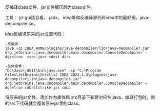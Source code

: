 反编译class文件，jar文件解压后为class文件。

工具：
jd-gui适合看。
jadx。
idea看和反编译源代码idea中的最好用，java-decompiler.jar。

idea反编译原来的jar成源代码：
```
-反编译：
java -cp IDEA_HOME/plugins/java-decompiler/lib/java-decompiler.jar
org.jetbrains.java.decompiler.main.decompiler.ConsoleDecompiler -
dgs=true  <src.jar> <dest dir>

-具体命令：
"D:\Java\jdk11\bin\java.exe" -cp "C:\Program
Files\JetBrains\IntelliJ IDEA 2022.1.3\plugins\java-decompiler\lib\java-decompiler.jar"
org.jetbrains.java.decompiler.main.decompiler.ConsoleDecompiler -
dgs=true cobaltstrike.jar coba
```
将原来的jar文件，添加作为库依赖
src目录下新建对应名.java，编译打包时，新的src下代码就会覆盖原来jar里的class。
